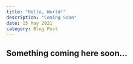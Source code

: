 ```yaml
---
title: "Hello, World!"
description: "Coming Soon"
date: 15 May 2021
category: Blog Post
---
```

## Something coming here soon...
